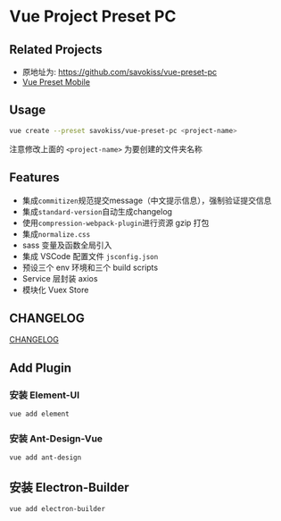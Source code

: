 # Vue Project Preset PC

## Related Projects

- 原地址为: https://github.com/savokiss/vue-preset-pc
- [Vue Preset Mobile](https://github.com/savokiss/vue-preset-mobile)

## Usage

```bash
vue create --preset savokiss/vue-preset-pc <project-name>
```
注意修改上面的 `<project-name>` 为要创建的文件夹名称

## Features

- 集成`commitizen`规范提交message（中文提示信息），强制验证提交信息
- 集成`standard-version`自动生成changelog
- 使用`compression-webpack-plugin`进行资源 gzip 打包
- 集成`normalize.css`
- sass 变量及函数全局引入
- 集成 VSCode 配置文件 `jsconfig.json`
- 预设三个 env 环境和三个 build scripts
- Service 层封装 axios
- 模块化 Vuex Store

## CHANGELOG

[CHANGELOG](./CHANGELOG.md)

## Add Plugin

### 安装 Element-UI

```bash
vue add element
```

### 安装 Ant-Design-Vue

```bash
vue add ant-design
```

## 安装 Electron-Builder

```bash
vue add electron-builder
```
